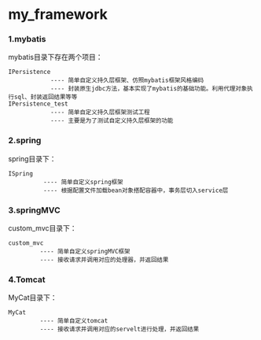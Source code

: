 # my_framework





### 1.mybatis

mybatis目录下存在两个项目：

```
IPersistence 
			---- 简单自定义持久层框架、仿照mybatis框架风格编码
			---- 封装原生jdbc方法，基本实现了mybatis的基础功能。利用代理对象执行sql、封装返回结果等等
IPersistence_test 
			---- 简单自定义持久层框架测试工程
			---- 主要是为了测试自定义持久层框架的功能
```



### 2.spring

spring目录下：

```
ISpring
		  ---- 简单自定义spring框架
		  ---- 根据配置文件加载bean对象搭配容器中，事务层切入service层
```



### 3.springMVC

custom_mvc目录下：

```
custom_mvc
         ---- 简单自定义springMVC框架
         ---- 接收请求并调用对应的处理器，并返回结果
```





### 4.Tomcat

MyCat目录下：

```
MyCat
         ---- 简单自定义tomcat
         ---- 接收请求并调用对应的servelt进行处理，并返回结果
```

